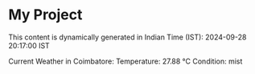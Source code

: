# My Project

This content is dynamically generated in Indian Time (IST): 2024-09-28 20:17:00 IST


Current Weather in Coimbatore:
Temperature: 27.88 °C
Condition: mist
